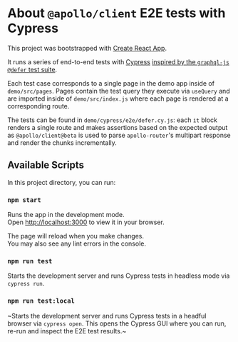 # About `@apollo/client` E2E tests with Cypress

This project was bootstrapped with [Create React App](https://github.com/facebook/create-react-app).

It runs a series of end-to-end tests with [Cypress](https://www.cypress.io/) [inspired by the `graphql-js` `@defer` test suite](https://github.com/graphql/graphql-js/blob/main/src/execution/__tests__/defer-test.ts).

Each test case corresponds to a single page in the demo app inside of `demo/src/pages`. Pages contain the test query they execute via `useQuery` and are imported inside of `demo/src/index.js` where each page is rendered at a corresponding route.

The tests can be found in `demo/cypress/e2e/defer.cy.js`: each `it` block renders a single route and makes assertions based on the expected output as `@apollo/client@beta` is used to parse `apollo-router`'s multipart response and render the chunks incrementally.

## Available Scripts

In this project directory, you can run:

### `npm start`

Runs the app in the development mode.\
Open [http://localhost:3000](http://localhost:3000) to view it in your browser.

The page will reload when you make changes.\
You may also see any lint errors in the console.

### `npm run test`

Starts the development server and runs Cypress tests in headless mode via `cypress run`.

### `npm run test:local`

~Starts the development server and runs Cypress tests in a headful browser via `cypress open`. This opens the Cypress GUI where you can run, re-run and inspect the E2E test results.~
